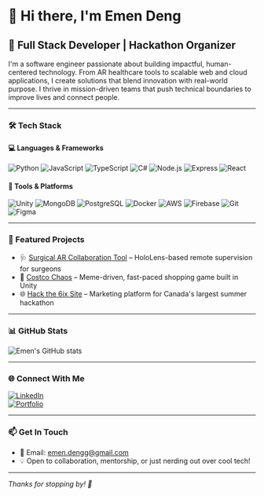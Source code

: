 # 👋 Hi there, I'm Emen Deng

## 🚀 Full Stack Developer | Hackathon Organizer

I'm a software engineer passionate about building impactful, human-centered technology. From AR healthcare tools to scalable web and cloud applications, I create solutions that blend innovation with real-world purpose. I thrive in mission-driven teams that push technical boundaries to improve lives and connect people.

---

### 🛠️ Tech Stack

#### 💻 **Languages & Frameworks**
![Python](https://img.shields.io/badge/Python-3776AB?style=flat&logo=python&logoColor=white)
![JavaScript](https://img.shields.io/badge/JavaScript-F7DF1E?style=flat&logo=javascript&logoColor=black)
![TypeScript](https://img.shields.io/badge/TypeScript-3178C6?style=flat&logo=typescript&logoColor=white)
![C#](https://img.shields.io/badge/C%23-239120?style=flat&logo=c-sharp&logoColor=white)
![Node.js](https://img.shields.io/badge/Node.js-339933?style=flat&logo=nodedotjs&logoColor=white)
![Express](https://img.shields.io/badge/Express.js-000000?style=flat&logo=express&logoColor=white)
![React](https://img.shields.io/badge/React-61DAFB?style=flat&logo=react&logoColor=black)

#### 🧠 **Tools & Platforms**
![Unity](https://img.shields.io/badge/Unity-000000?style=flat&logo=unity&logoColor=white)
![MongoDB](https://img.shields.io/badge/MongoDB-47A248?style=flat&logo=mongodb&logoColor=white)
![PostgreSQL](https://img.shields.io/badge/PostgreSQL-336791?style=flat&logo=postgresql&logoColor=white)
![Docker](https://img.shields.io/badge/Docker-2496ED?style=flat&logo=docker&logoColor=white)
![AWS](https://img.shields.io/badge/AWS-FF9900?style=flat&logo=amazonaws&logoColor=white)
![Firebase](https://img.shields.io/badge/Firebase-FFCA28?style=flat&logo=firebase&logoColor=black)
![Git](https://img.shields.io/badge/Git-F05032?style=flat&logo=git&logoColor=white)
![Figma](https://img.shields.io/badge/Figma-F24E1E?style=flat&logo=figma&logoColor=white)

---

### 🚀 Featured Projects

- 🩺 [Surgical AR Collaboration Tool](https://github.com/yourrepo) – HoloLens-based remote supervision for surgeons
- 🛒 [Costco Chaos](https://github.com/yourrepo) – Meme-driven, fast-paced shopping game built in Unity
- 🌐 [Hack the 6ix Site](https://github.com/yourrepo) – Marketing platform for Canada's largest summer hackathon

---

### 📊 GitHub Stats

![Emen's GitHub stats](https://github-readme-stats.vercel.app/api?username=e-deng&show_icons=true&theme=radical)

---

### 🌐 Connect With Me

[![LinkedIn](https://img.shields.io/badge/LinkedIn-0077B5?style=for-the-badge&logo=linkedin&logoColor=white)](https://linkedin.com/in/emen-deng)  
[![Portfolio](https://img.shields.io/badge/Portfolio-FF5722?style=for-the-badge&logo=todoist&logoColor=white)](https://emendeng.me)

---

### 📫 Get In Touch

- 📧 Email: emen.dengg@gmail.com  
- 💡 Open to collaboration, mentorship, or just nerding out over cool tech!

---

*Thanks for stopping by! 🚀*
